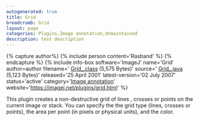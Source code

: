 ```yaml
---
autogenerated: true
title: Grid
breadcrumb: Grid
layout: page
categories: Plugins,Image annotation,Unmaintained
description: test description
---
```



{% capture author%}
{% include person content='Rasband' %}
{% endcapture %}
{% include info-box software='ImageJ' name='Grid' author=author filename=' [Grid\_.class](https://imagej.net/plugins/download/Grid_.class) (5,575 Bytes)' source=' [Grid\_.java](https://imagej.net/plugins/download/Grid_.java) (5,123 Bytes)' released='25 April 2001' latest-version='02 July 2007' status='active' category='[Image annotation](Category_Image_annotation)' website='https://imagej.net/plugins/grid.html' %}

This plugin creates a non-destructive grid of lines , crosses or points on the current image or stack. You can specify the the grid type (lines, crosses or points), the area per point (in pixels or physical units), and the color.

  
